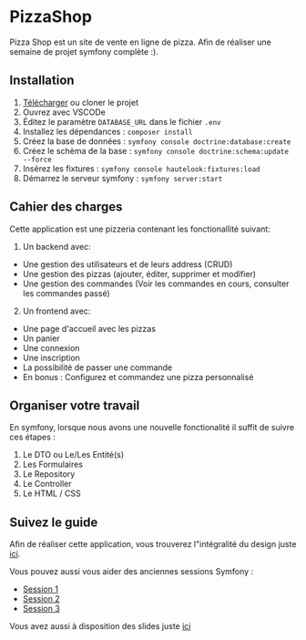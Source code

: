 # PizzaShop

Pizza Shop est un site de vente en ligne de pizza. Afin
de réaliser une semaine de projet symfony complète :).

## Installation

1. [Télécharger](https://github.com/Djeg/formation-symfony/archive/refs/heads/session-projet/04-04-22.08-04-22.zip) ou cloner le projet
2. Ouvrez avec VSCODe
3. Éditez le paramètre `DATABASE_URL` dans le fichier `.env`
4. Installez les dépendances : `composer install`
5. Créez la base de données : `symfony console doctrine:database:create`
6. Créez le schèma de la base : `symfony console doctrine:schema:update --force`
7. Insérez les fixtures : `symfony console hautelook:fixtures:load`
8. Démarrez le serveur symfony : `symfony server:start`

## Cahier des charges

Cette application est une pizzeria contenant les fonctionallité suivant:

1. Un backend avec:

- Une gestion des utilisateurs et de leurs address (CRUD)
- Une gestion des pizzas (ajouter, éditer, supprimer et modifier)
- Une gestion des commandes (Voir les commandes en cours, consulter les
  commandes passé)

2. Un frontend avec:

- Une page d'accueil avec les pizzas
- Un panier
- Une connexion
- Une inscription
- La possibilité de passer une commande
- En bonus : Configurez et commandez une pizza personnalisé

## Organiser votre travail

En symfony, lorsque nous avons une nouvelle fonctionalité
il suffit de suivre ces étapes :

1. Le DTO ou Le/Les Entité(s)
2. Les Formulaires
3. Le Repository
4. Le Controller
5. Le HTML / CSS

## Suivez le guide

Afin de réaliser cette application, vous trouverez l"intégralité du design
juste [ici](https://www.figma.com/file/UTthEDYvWiqKHjANXyYK6O/PizzaShop?node-id=0%3A1).

Vous pouvez aussi vous aider des anciennes sessions Symfony :

- [Session 1](https://github.com/Djeg/formation-symfony/tree/session/14-03-22.18-03-22)
- [Session 2](https://github.com/Djeg/formation-symfony/tree/session/21-03-22.25-03-22)
- [Session 3](https://github.com/Djeg/formation-symfony/tree/session/28-03-22.01-04-22)

Vous avez aussi à disposition des slides juste [ici](https://slides.com/davidjegat-1/sf5-training-foundation/fullscreen)
